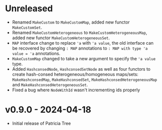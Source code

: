 # Unreleased

- Renamed `MakeCustom` to `MakeCustomMap`, added new functor `MakeCustomSet`.
- Renamed `MakeCustomHeterogeneous` to `MakeCustomHeterogeneousMap`, added new functor
  `MakeCustomHeterogeneousSet`.
- `MAP` interface change to replace `'a` with `'a value`,
  the old interface can be recovered by changing `: MAP` annotations to
  `: MAP with type 'a value = 'a` annotations.
- `MakeCustomMap` changed to take a new argument to specify the `'a value` type.
- Added `HashconsedNode`, `HashconsedSetNode` as well as four functors to create
  hash-consed heterogeneous/homogeneous maps/sets: `MakeHashconsedMap`, `MakeHashconsedSet`,
  `MakeHashconsedHeterogeneousMap` and `MakeHashconsedHeterogeneousSet`.
- Fixed a bug where `NodeWithId` wasn't incrementing ids properly

# v0.9.0 - 2024-04-18

- Initial release of Patricia Tree
